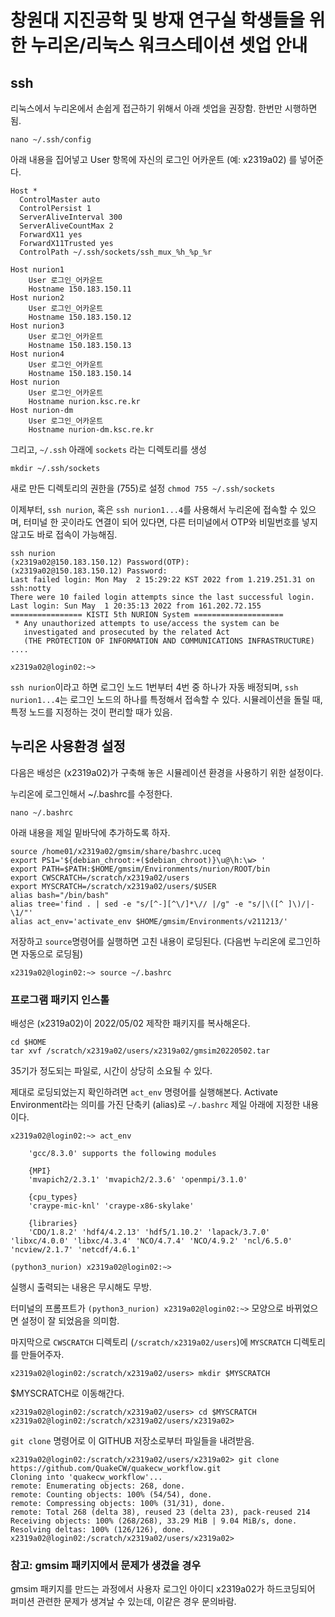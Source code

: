 # 창원대 지진공학 및 방재 연구실 학생들을 위한 누리온/리눅스 워크스테이션 셋업 안내

## ssh
리눅스에서 누리온에서 손쉽게 접근하기 위해서 아래 셋업을 권장함. 한번만 시행하면 됨.

`nano ~/.ssh/config`

아래 내용을 집어넣고 User 항목에 자신의 로그인 어카운트 (예: x2319a02) 를 넣어준다.
```
Host *
  ControlMaster auto
  ControlPersist 1
  ServerAliveInterval 300
  ServerAliveCountMax 2
  ForwardX11 yes
  ForwardX11Trusted yes
  ControlPath ~/.ssh/sockets/ssh_mux_%h_%p_%r
  
Host nurion1
	User 로그인_어카운트
    Hostname 150.183.150.11
Host nurion2
	User 로그인_어카운트
    Hostname 150.183.150.12
Host nurion3
	User 로그인_어카운트
    Hostname 150.183.150.13
Host nurion4
	User 로그인_어카운트
    Hostname 150.183.150.14
Host nurion
	User 로그인_어카운트
	Hostname nurion.ksc.re.kr
Host nurion-dm
	User 로그인_어카운트
	Hostname nurion-dm.ksc.re.kr
```

그리고, `~/.ssh` 아래에 `sockets` 라는 디렉토리를 생성

`mkdir ~/.ssh/sockets`

새로 만든 디렉토리의 권한을 (755)로 설정
`chmod 755 ~/.ssh/sockets`

이제부터, `ssh nurion`, 혹은 `ssh nurion1...4`를 사용해서 누리온에 접속할 수 있으며, 터미널 한 곳이라도 연결이 되어 있다면, 다른 터미널에서 OTP와 비밀번호를 넣지 않고도 바로 접속이 가능해짐. 

```
ssh nurion
(x2319a02@150.183.150.12) Password(OTP):
(x2319a02@150.183.150.12) Password:
Last failed login: Mon May  2 15:29:22 KST 2022 from 1.219.251.31 on ssh:notty
There were 10 failed login attempts since the last successful login.
Last login: Sun May  1 20:35:13 2022 from 161.202.72.155
================ KISTI 5th NURION System ====================
 * Any unauthorized attempts to use/access the system can be
   investigated and prosecuted by the related Act
   (THE PROTECTION OF INFORMATION AND COMMUNICATIONS INFRASTRUCTURE)
....

x2319a02@login02:~>
```

`ssh nurion`이라고 하면 로그인 노드 1번부터 4번 중 하나가 자동 배정되며, `ssh nurion1...4`는 로그인 노드의 하나를 특정해서 접속할 수 있다. 시뮬레이션을 돌릴 때, 특정 노드를 지정하는 것이 편리할 때가 있음.

## 누리온 사용환경 설정

다음은 배성은 (x2319a02)가 구축해 놓은 시뮬레이션 환경을 사용하기 위한 설정이다.

누리온에 로그인해서 ~/.bashrc를 수정한다.

```
nano ~/.bashrc
```

아래 내용을 제일 밑바닥에 추가하도록 하자.

```
source /home01/x2319a02/gmsim/share/bashrc.uceq
export PS1='${debian_chroot:+($debian_chroot)}\u@\h:\w> '
export PATH=$PATH:$HOME/gmsim/Environments/nurion/ROOT/bin
export CWSCRATCH=/scratch/x2319a02/users
export MYSCRATCH=/scratch/x2319a02/users/$USER
alias bash="/bin/bash"
alias tree='find . | sed -e "s/[^-][^\/]*\// |/g" -e "s/|\([^ ]\)/|-\1/"'
alias act_env='activate_env $HOME/gmsim/Environments/v211213/'
```

저장하고 `source`명령어를 실행하면 고친 내용이 로딩된다. (다음번 누리온에 로그인하면 자동으로 로딩됨)
```
x2319a02@login02:~> source ~/.bashrc
```

### 프로그램 패키지 인스톨
배성은 (x2319a02)이 2022/05/02 제작한 패키지를 복사해온다.

```
cd $HOME
tar xvf /scratch/x2319a02/users/x2319a02/gmsim20220502.tar
````
35기가 정도되는 파일로, 시간이 상당히 소요될 수 있다.

제대로 로딩되었는지 확인하려면 `act_env` 명령어를 실행해본다. Activate Environment라는 의미를 가진 단축키 (alias)로 `~/.bashrc` 제일 아래에 지정한 내용이다.

```
x2319a02@login02:~> act_env

 	'gcc/8.3.0' supports the following modules

	{MPI}
	'mvapich2/2.3.1' 'mvapich2/2.3.6' 'openmpi/3.1.0'

	{cpu_types}
	'craype-mic-knl' 'craype-x86-skylake'

	{libraries}
	'CDO/1.8.2' 'hdf4/4.2.13' 'hdf5/1.10.2' 'lapack/3.7.0' 'libxc/4.0.0' 'libxc/4.3.4' 'NCO/4.7.4' 'NCO/4.9.2' 'ncl/6.5.0' 'ncview/2.1.7' 'netcdf/4.6.1'

(python3_nurion) x2319a02@login02:~>
```
실행시 출력되는 내용은 무시해도 무방.

터미널의 프롬프트가 `(python3_nurion) x2319a02@login02:~>` 모양으로 바뀌었으면 설정이 잘 되었음을 의미함.

마지막으로 `CWSCRATCH` 디렉토리 (`/scratch/x2319a02/users`)에 `MYSCRATCH` 디렉토리를 만들어주자.

```
x2319a02@login02:/scratch/x2319a02/users> mkdir $MYSCRATCH
```

$MYSCRATCH로 이동해간다.
```
x2319a02@login02:/scratch/x2319a02/users> cd $MYSCRATCH
x2319a02@login02:/scratch/x2319a02/users/x2319a02>
```

`git clone` 명령어로 이 GITHUB 저장소로부터 파일들을 내려받음.

```
x2319a02@login02:/scratch/x2319a02/users/x2319a02> git clone https://github.com/QuakeCW/quakecw_workflow.git
Cloning into 'quakecw_workflow'...
remote: Enumerating objects: 268, done.
remote: Counting objects: 100% (54/54), done.
remote: Compressing objects: 100% (31/31), done.
remote: Total 268 (delta 38), reused 23 (delta 23), pack-reused 214
Receiving objects: 100% (268/268), 33.29 MiB | 9.04 MiB/s, done.
Resolving deltas: 100% (126/126), done.
x2319a02@login02:/scratch/x2319a02/users/x2319a02>
```

### 참고: gmsim 패키지에서 문제가 생겼을 경우
gmsim 패키지를 만드는 과정에서 사용자 로그인 아이디 x2319a02가 하드코딩되어 퍼미션 관련한 문제가 생겨날 수 있는데, 이같은 경우 문의바람.
